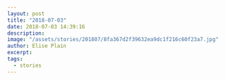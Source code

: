 ```yaml
---
layout: post
title: "2018-07-03"
date: 2018-07-03 14:39:16
description: 
image: "/assets/stories/201807/8fa367d2f39632ea9dc1f216c60f23a7.jpg"
author: Elise Plain
excerpt: 
tags: 
  - stories
---
```



<p></p>
